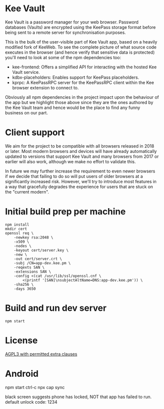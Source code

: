 # Kee Vault

Kee Vault is a password manager for your web browser. Password databases (Vaults) are encrypted using the KeePass storage format before being sent to a remote server for synchronisation purposes.

This is the bulk of the user-visible part of Kee Vault app, based on a heavily modified fork of KeeWeb. To see the complete picture of what source code executes in the browser (and hence verify that sensitive data is protected) you'll need to look at some of the npm dependencies too:

* kee-frontend: Offers a simplified API for interacting with the hosted Kee Vault service.
* kdbx-placeholders: Enables support for KeePass placeholders.
* kprpc: A KeePassRPC server for the KeePassRPC client within the Kee browser extension to connect to.

Obviously all npm dependencies in the project impact upon the behaviour of the app but we highlight those above since they are the ones authored by the Kee Vault team and hence would be the place to find any funny business on our part.

# Client support

We aim for the project to be compatible with all browsers released in 2018 or later. Most modern browsers and devices will have already automatically updated to versions that support Kee Vault and many browsers from 2017 or earlier will also work, although we make no effort to validate this.

In future we may further increase the requirement to even newer browsers if we decide that failing to do so will put users of older browsers at a significantly increased risk. However, we'll try to introduce most features in a way that gracefully degrades the experience for users that are stuck on the "current modern".

# Initial build prep per machine

```
npm install
mkdir cert
openssl req \
    -newkey rsa:2048 \
    -x509 \
    -nodes \
    -keyout cert/server.key \
    -new \
    -out cert/server.crt \
    -subj /CN=app-dev.kee.pm \
    -reqexts SAN \
    -extensions SAN \
    -config <(cat /usr/lib/ssl/openssl.cnf \
        <(printf '[SAN]\nsubjectAltName=DNS:app-dev.kee.pm')) \
    -sha256 \
    -days 3650
```

# Build and run dev server

```
npm start
```

# License

[AGPL3 with permitted extra clauses](https://github.com/kee-org/keevault/blob/master/LICENSE)


# Android

npm start
ctrl-c
npx cap sync

black screen suggests phone has locked, NOT that app has failed to run. default unlock code: 1234
